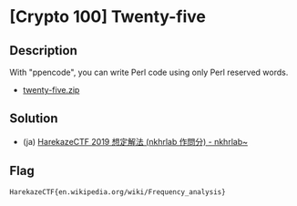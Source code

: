 # [Crypto 100] Twenty-five
## Description
With "ppencode", you can write Perl code using only Perl reserved words.

- [twenty-five.zip](attachments/twenty-five.zip)

## Solution
- (ja) [HarekazeCTF 2019 想定解法 (nkhrlab 作問分) - nkhrlab~](https://nkhrlab.hatenablog.com/entry/2019/05/19/224643)

## Flag
```
HarekazeCTF{en.wikipedia.org/wiki/Frequency_analysis}
```